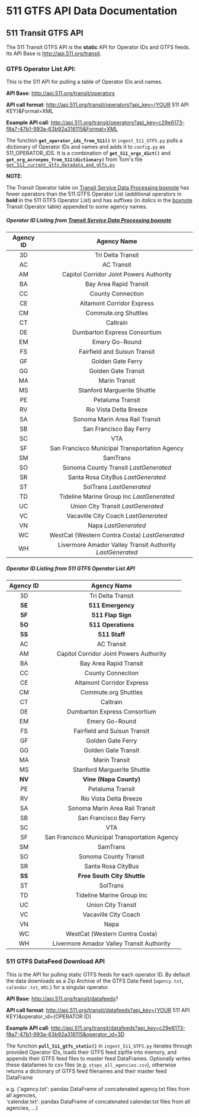 # 511 GTFS API Data Documentation

## 511 Transit GTFS API

The 511 Transit GTFS API is the **static** API for Operator IDs and GTFS feeds. Its API Base is http://api.511.org/transit.

### GTFS Operator List API:

This is the 511 API for pulling a table of Operator IDs and names.  

**API Base**: http://api.511.org/transit/operators

**API call format**: http://api.511.org/transit/operators?api_key={YOUR 511 API KEY}&Format=XML

**Example API call**: http://api.511.org/transit/operators?api_key=c29e6173-f8a7-47b1-993a-63b92a316115&Format=XML

The function **`get_operator_ids_from_511()`** in `ingest_511_GTFS.py` pulls a dictionary of Operator IDs and names and adds it to `config.py` as 511_OPERATOR_IDS. It is a combination of **`get_511_orgs_dict()`** and **`get_org_acronyms_from_511(dictionary)`** from Tom's file [`get_511_current_gtfs_metadata_and_gtfs.py` ](https://github.com/BayAreaMetro/RegionalTransitDatabase/blob/master/rtd/etl/get_511_current_gtfs_metadata_and_gtfs.py)


**NOTE**:

The Transit Operator table on [Transit Service Data Processing boxnote](https://mtcdrive.app.box.com/notes/437400246543) has fewer operators than the 511 GTFS Operator List (additional operators in **bold** in the 511 GTFS Operator List) and has suffixes (in *italics* in the [boxnote](https://mtcdrive.app.box.com/notes/437400246543) Transit Operator table) appended to some agency names.

##### Operator ID Listing from [Transit Service Data Processing boxnote](https://mtcdrive.app.box.com/notes/437400246543)

Agency ID | Agency Name
:---: | :---:
3D | Tri Delta Transit
AC | AC Transit
AM | Capitol Corridor Joint Powers Authority
BA | Bay Area Rapid Transit
CC | County Connection
CE | Altamont Corridor Express
CM | Commute.org Shuttles
CT | Caltrain
DE | Dumbarton Express Consortium
EM | Emery Go-Round
FS | Fairfield and Suisun Transit
GF | Golden Gate Ferry
GG | Golden Gate Transit
MA | Marin Transit
MS | Stanford Marguerite Shuttle
PE | Petaluma Transit
RV | Rio Vista Delta Breeze
SA | Sonoma Marin Area Rail Transit
SB | San Francisco Bay Ferry
SC | VTA
SF | San Francisco Municipal Transportation Agency
SM | SamTrans
SO | Sonoma County Transit *LastGenerated*
SR | Santa Rosa CityBus *LastGenerated*
ST | SolTrans *LastGenerated*
TD | Tideline Marine Group Inc *LastGenerated*
UC | Union City Transit *LastGenerated*
VC | Vacaville City Coach *LastGenerated*
VN | Napa *LastGenerated*
WC | WestCat (Western Contra Costa) *LastGenerated*
WH | Livermore Amador Valley Transit Authority *LastGenerated*


##### Operator ID Listing from 511 GTFS Operator List API
Agency ID | Agency Name
:---: | :---:
3D | Tri Delta Transit
**5E** | **511 Emergency**
**5F** | **511 Flap Sign**
**5O** | **511 Operations**
**5S** | **511 Staff**
AC | AC Transit
AM | Capitol Corridor Joint Powers Authority
BA | Bay Area Rapid Transit
CC | County Connection
CE | Altamont Corridor Express
CM | Commute.org Shuttles
CT | Caltrain
DE | Dumbarton Express Consortium
EM | Emery Go-Round
FS | Fairfield and Suisun Transit
GF | Golden Gate Ferry
GG | Golden Gate Transit
MA | Marin Transit
MS | Stanford Marguerite Shuttle
**NV** | **Vine (Napa County)**
PE | Petaluma Transit
RV | Rio Vista Delta Breeze
SA | Sonoma Marin Area Rail Transit
SB | San Francisco Bay Ferry
SC | VTA
SF | San Francisco Municipal Transportation Agency
SM | SamTrans
SO | Sonoma County Transit
SR | Santa Rosa CityBus
**SS** | **Free South City Shuttle**
ST | SolTrans
TD | Tideline Marine Group Inc
UC | Union City Transit
VC | Vacaville City Coach
VN | Napa
WC | WestCat (Western Contra Costa)
WH | Livermore Amador Valley Transit Authority


### 511 GTFS DataFeed Download API

This is the API for pulling static GTFS feeds for each operator ID. By default the data downloads as a Zip Archive  of the GTFS Data Feed (`agency.txt`, `calendar.txt`, etc.) for a singular operator.

**API Base**: http://api.511.org/transit/datafeeds?

**API call format**: http://api.511.org/transit/datafeeds?api_key={YOUR 511 API KEY}&operator_id={OPERATOR ID}  

**Example API call**: http://api.511.org/transit/datafeeds?api_key=c29e6173-f8a7-47b1-993a-63b92a316115&operator_id=3D

The function **`pull_511_gtfs_static()`** in `ingest_511_GTFS.py` iterates through provided Operator IDs, loads their GTFS feed zipfile into memory, and appends their GTFS feed files to master feed DataFrames. Optionally writes these datafames to csv files (e.g. `stops_all_agencies.csv`), otherwise returns a dictionary of GTFS feed filenames and their master feed DataFrame

e.g. {'agency.txt': pandas DataFrame of concatenated agency.txt files from all agencies,  
      'calendar.txt': pandas DataFrame of concatenated calendar.txt files from all agencies, ...}  
